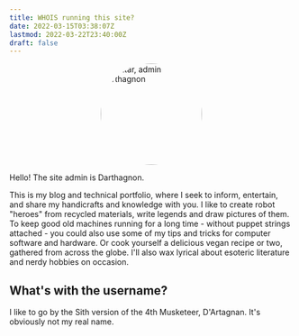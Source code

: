 ```yaml
---
title: WHOIS running this site?
date: 2022-03-15T03:38:07Z
lastmod: 2022-03-22T23:40:00Z
draft: false
---
```


<img src="/img/authors/Darthagnon.jpg" alt="Avatar, admin Darthagnon" style="border-radius: 50%; display: block; margin-left: auto; margin-right: auto;" height="180">

Hello! The site admin is Darthagnon.

This is my blog and technical portfolio, where I seek to inform, entertain, and share my handicrafts and knowledge with you. I like to create robot "heroes" from recycled materials, write legends and draw pictures of them. To keep good old machines running for a long time - without puppet strings attached - you could also use some of my tips and tricks for computer software and hardware. Or cook yourself a delicious vegan recipe or two, gathered from across the globe. I'll also wax lyrical about esoteric literature and nerdy hobbies on occasion.

## What's with the username?
I like to go by the Sith version of the 4th Musketeer, D'Artagnan. It's obviously not my real name. 
